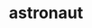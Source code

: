 ---
layout: people&body
title: astronaut
emoji: astronaut
permalink: 🧑‍🚀.html
image: assets/img/3moji/astronaut.png
---